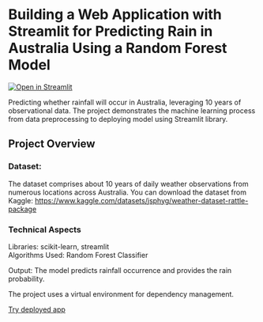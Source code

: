 # Building a Web Application with Streamlit for Predicting Rain in Australia Using a Random Forest Model

[![Open in Streamlit](https://static.streamlit.io/badges/streamlit_badge_black_white.svg)](https://australia-rain.streamlit.app/)

Predicting whether rainfall will occur in Australia, leveraging 10 years of observational data.
The project demonstrates the machine learning process from data preprocessing to deploying model using Streamlit library.

## Project Overview

### Dataset:

The dataset comprises about 10 years of daily weather observations from numerous locations across Australia. 
You can download the dataset from Kaggle: https://www.kaggle.com/datasets/jsphyg/weather-dataset-rattle-package

### Technical Aspects

  Libraries: scikit-learn, streamlit  
  Algorithms Used: Random Forest Classifier
  
  Output: The model predicts rainfall occurrence and provides the rain probability.
  
  The project uses a virtual environment for dependency management.

  [Try deployed app](https://australia-rain.streamlit.app/)

